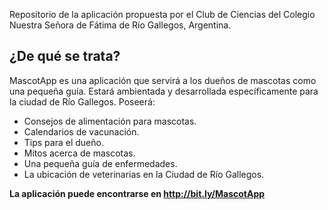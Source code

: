 Repositorio de la aplicación propuesta por el Club de Ciencias del Colegio Nuestra Señora de Fátima de Río Gallegos, Argentina.

## ¿De qué se trata?
MascotApp es una aplicación que servirá a los dueños de mascotas como una pequeña guía. Estará ambientada y desarrollada específicamente para la ciudad de Río Gallegos. Poseerá:
- Consejos de alimentación para mascotas.
- Calendarios de vacunación.
- Tips para el dueño.
- Mitos acerca de mascotas.
- Una pequeña guía de enfermedades.
- La ubicación de veterinarias en la Ciudad de Río Gallegos.

**La aplicación puede encontrarse en http://bit.ly/MascotApp**
